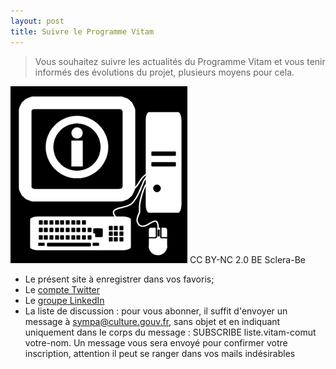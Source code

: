 ```yaml
---
layout: post
title: Suivre le Programme Vitam
---
```

> Vous souhaitez suivre les actualités du Programme Vitam et vous tenir informés des évolutions du projet, plusieurs moyens pour cela.

![Logos](/public/images/computer_info.png)
CC BY-NC 2.0 BE Sclera-Be

- Le présent site à enregistrer dans vos favoris;
- Le [compte Twitter](https://twitter.com/ProgVitam)
- Le [groupe LinkedIn](https://www.linkedin.com/groups/8267547/)
- La liste de discussion : pour vous abonner, il suffit d'envoyer un message à sympa@culture.gouv.fr, sans objet et en indiquant uniquement dans le corps du message : SUBSCRIBE liste.vitam-comut votre-nom. Un message vous sera envoyé pour confirmer votre inscription, attention il peut se ranger dans vos mails indésirables
